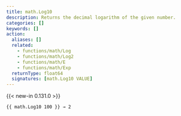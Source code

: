 ```yaml
---
title: math.Log10
description: Returns the decimal logarithm of the given number.
categories: []
keywords: []
action:
  aliases: []
  related:
    - functions/math/Log
    - functions/math/Log2
    - functions/math/E
    - functions/math/Exp
  returnType: float64
  signatures: [math.Log10 VALUE]
---
```


{{< new-in 0.131.0 >}}

```go-html-template
{{ math.Log10 100 }} → 2
```

